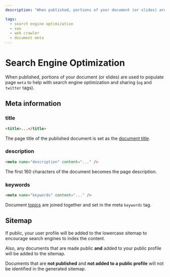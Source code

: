 ```yaml
---
description: "When published, portions of your document (or slides) are used to populate page `meta` (`og` tags) to help with search engine optimization and sharing (`twitter` tags)."

tags:
  - search engine optimization
  - seo
  - web crawler
  - document meta
---
```


# Search Engine Optimization

When published, portions of your document (or slides) are used to populate page `meta` to help with search engine optimization and sharing (`og` and `twitter` tags).

## Meta information

### title

```html
<title>...</title>
```

The page title of the published document is set as the [document title](/guide/documents.html#document-titles).

### description

```html
<meta name="description" content="..." />
```

The first 160 characters of the document becomes the page description.

### keywords

```html
<meta name="keywords" content="..." />
```

Document [topics](/guide/topic-tags.html) are joined together and set in the meta `keywords` tag.

## Sitemap

If public, your user profile will be added to the lowercase sitemap to encourage search engines to index the content.

Also, any documents that are made public **and** added to your public profile will be added to the sitemap.

Documents that are **not published** and **not added to a public profile** will not be identified in the generated sitemap.
